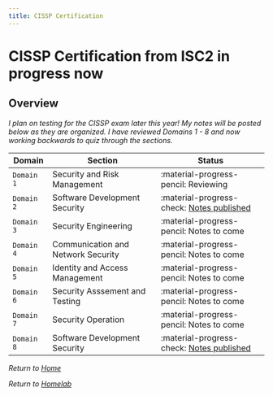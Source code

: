 ```yaml
---
title: CISSP Certification
---
```


# CISSP Certification from ISC2 in progress now

## Overview

_I plan on testing for the CISSP exam later this year! My notes will be posted below as they are organized. I have reviewed Domains 1 - 8 and now working backwards to quiz through the sections._

| Domain     | Section                            | Status                                                          |
| ---------- | ---------------------------------- | --------------------------------------------------------------- |
| `Domain 1` | Security and Risk Management       | :material-progress-pencil: Reviewing                            |
| `Domain 2` | Software Development Security      | :material-progress-check: [Notes published](domains/domain2.md) |
| `Domain 3` | Security Engineering               | :material-progress-pencil: Notes to come                        |
| `Domain 4` | Communication and Network Security | :material-progress-pencil: Notes to come                        |
| `Domain 5` | Identity and Access Management     | :material-progress-pencil: Notes to come                        |
| `Domain 6` | Security Asssement and Testing     | :material-progress-pencil: Notes to come                        |
| `Domain 7` | Security Operation                 | :material-progress-pencil: Notes to come                        |
| `Domain 8` | Software Development Security      | :material-progress-check: [Notes published](domains/domain8.md) |

_Return to [Home](../index.md)_

_Return to [Homelab](../homelab/index.md)_
